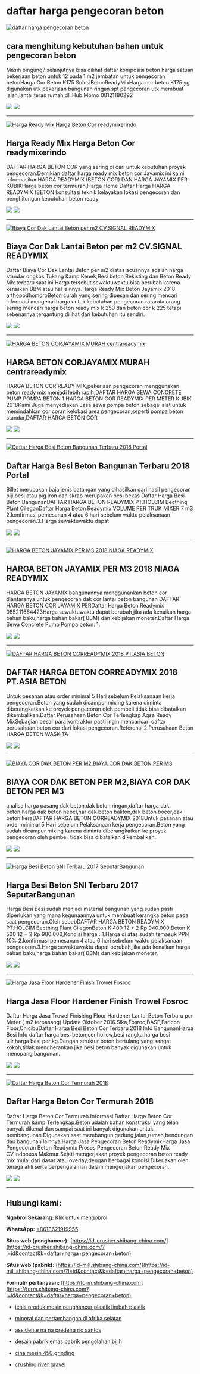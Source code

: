 # daftar harga pengecoran beton

<a href="https://swt.shibang-china.com/?l=id&img&k=daftar+harga+pengecoran+beton" target="_blank">![daftar harga pengecoran beton](http://static.shibang-china.com/all-800x300/1016.jpg)</a>

## cara menghitung kebutuhan bahan untuk pengecoran beton
Masih bingung? selanjutnya bisa dilihat daftar komposisi beton harga satuan pekerjaan beton untuk 12 pada 1 m2 jembatan untuk pengecoran betonHarga Cor Beton K175 SolusiBetonReadyMixHarga cor beton K175 yg digunakan utk pekerjaan bangunan ringan spt pengecoran utk membuat jalan,lantai,teras rumah,dll.Hub.Momo 08121180292


<a href="https://whatsapp.shibangsoft.com/WhatsApp.php" target="_blank" title="WhatsApp">![](http://static.shibang-china.com/icon/whatsapp.png)</a> <a href="https://swt.shibang-china.com/?l=id&icon&k=daftar+harga+pengecoran+beton" target="_blank">![](http://static.shibang-china.com/icon/chat-id.png)</a>

---

<a href="https://swt.shibang-china.com/?l=id&img&k=daftar+harga+pengecoran+beton" target="_blank">![Harga Ready Mix Harga Beton Cor readymixerindo](http://static.shibang-china.com/all-800x300/1110.jpg)</a>

## Harga Ready Mix Harga Beton Cor readymixerindo
DAFTAR HARGA BETON COR yang sering di cari untuk kebutuhan proyek pengecoran.Demikian daftar harga ready mix beton cor Jayamix ini kami informasikanHARGA READYMIX (BETON COR) DAN HARGA JAYAMIX PER KUBIKHarga beton cor termurah,Harga Home Daftar Harga HARGA READYMIX (BETON konsultasi teknik kelayakan lokasi pengecoran dan penghitungan kebutuhan beton ready


<a href="https://whatsapp.shibangsoft.com/WhatsApp.php" target="_blank" title="WhatsApp">![](http://static.shibang-china.com/icon/whatsapp.png)</a> <a href="https://swt.shibang-china.com/?l=id&icon&k=daftar+harga+pengecoran+beton" target="_blank">![](http://static.shibang-china.com/icon/chat-id.png)</a>

---

<a href="https://swt.shibang-china.com/?l=id&img&k=daftar+harga+pengecoran+beton" target="_blank">![Biaya Cor Dak Lantai Beton per m2 CV.SIGNAL READYMIX](http://static.shibang-china.com/all-800x300/582.jpg)</a>

## Biaya Cor Dak Lantai Beton per m2 CV.SIGNAL READYMIX
Daftar Biaya Cor Dak Lantai Beton per m2 diatas acuannya adalah harga standar ongkos Tukang &amp Kenek,Besi beton,Bekisting dan Beton Ready Mix terbaru saat ini.Harga tersebut sewaktuwaktu bisa berubah karena kenaikan BBM atau hal lainnya.Harga Ready Mix Beton Jayamix 2018 arthopodhomoroBeton curah yang sering dipesan dan sering mencari informasi mengenai harga untuk kebutuhan pengecoran ratarata orang sering mencari harga beton ready mix k 250 dan beton cor k 225 tetapi sebenarnya tergantung dilihat dari kebutuhan itu sendiri.


<a href="https://whatsapp.shibangsoft.com/WhatsApp.php" target="_blank" title="WhatsApp">![](http://static.shibang-china.com/icon/whatsapp.png)</a> <a href="https://swt.shibang-china.com/?l=id&icon&k=daftar+harga+pengecoran+beton" target="_blank">![](http://static.shibang-china.com/icon/chat-id.png)</a>

---

<a href="https://swt.shibang-china.com/?l=id&img&k=daftar+harga+pengecoran+beton" target="_blank">![HARGA BETON CORJAYAMIX MURAH centrareadymix](http://static.shibang-china.com/all-800x300/1087.jpg)</a>

## HARGA BETON CORJAYAMIX MURAH centrareadymix
HARGA BETON COR READY MIX,pekerjaan pengecoran menggunakan beton ready mix menjadi lebih rapih,DAFTAR HARGA SEWA CONCRETE PUMP POMPA BETON 1.HARGA BETON COR READYMIX PER METER KUBIK 2018Kami Juga menyediakan Jasa sewa pompa beton sebagai alat untuk memindahkan cor coran kelokasi area pengecoran,seperti pompa beton standar,DAFTAR HARGA BETON COR


<a href="https://whatsapp.shibangsoft.com/WhatsApp.php" target="_blank" title="WhatsApp">![](http://static.shibang-china.com/icon/whatsapp.png)</a> <a href="https://swt.shibang-china.com/?l=id&icon&k=daftar+harga+pengecoran+beton" target="_blank">![](http://static.shibang-china.com/icon/chat-id.png)</a>

---

<a href="https://swt.shibang-china.com/?l=id&img&k=daftar+harga+pengecoran+beton" target="_blank">![Daftar Harga Besi Beton Bangunan Terbaru 2018 Portal](http://static.shibang-china.com/all-800x300/927.jpg)</a>

## Daftar Harga Besi Beton Bangunan Terbaru 2018 Portal
Billet merupakan baja jenis batangan yang dihasilkan dari hasil pengecoran biji besi atau pig iron dan skrap merupakan besi bekas Daftar Harga Besi Beton BangunanDAFTAR HARGA BETON READYMIX PT.HOLCIM Becthing Plant CilegonDaftar Harga Beton Readymix VOLUME PER TRUK MIXER 7 m3 2.konfirmasi pemesanan 4 atau 6 hari sebelum waktu pelaksanaan pengecoran.3.Harga sewaktuwaktu dapat


<a href="https://whatsapp.shibangsoft.com/WhatsApp.php" target="_blank" title="WhatsApp">![](http://static.shibang-china.com/icon/whatsapp.png)</a> <a href="https://swt.shibang-china.com/?l=id&icon&k=daftar+harga+pengecoran+beton" target="_blank">![](http://static.shibang-china.com/icon/chat-id.png)</a>

---

<a href="https://swt.shibang-china.com/?l=id&img&k=daftar+harga+pengecoran+beton" target="_blank">![HARGA BETON JAYAMIX PER M3 2018 NIAGA READYMIX](http://static.shibang-china.com/all-800x300/1307.jpg)</a>

## HARGA BETON JAYAMIX PER M3 2018 NIAGA READYMIX
HARGA BETON JAYAMIX bangunannya menggunankan beton cor diantaranya untuk pengecoran dak cor lantai beton bangunan DAFTAR HARGA BETON COR JAYAMIX PERDaftar Harga Beton Readymix 085211664423Harga sewaktuwaktu dapat berubah,jika ada kenaikan harga bahan baku,harga bahan bakar( BBM) dan kebijakan moneter.Daftar Harga Sewa Concrete Pump Pompa beton: 1.


<a href="https://whatsapp.shibangsoft.com/WhatsApp.php" target="_blank" title="WhatsApp">![](http://static.shibang-china.com/icon/whatsapp.png)</a> <a href="https://swt.shibang-china.com/?l=id&icon&k=daftar+harga+pengecoran+beton" target="_blank">![](http://static.shibang-china.com/icon/chat-id.png)</a>

---

<a href="https://swt.shibang-china.com/?l=id&img&k=daftar+harga+pengecoran+beton" target="_blank">![DAFTAR HARGA BETON CORREADYMIX 2018 PT.ASIA BETON](http://static.shibang-china.com/all-800x300/1230.jpg)</a>

## DAFTAR HARGA BETON CORREADYMIX 2018 PT.ASIA BETON
Untuk pesanan atau order minimal 5 Hari sebelum Pelaksanaan kerja pengecoran.Beton yang sudah dicampur mixing karena diminta diberangkatkan ke proyek pengecoran oleh pembeli tidak bisa dibatalkan dikembalikan.Daftar Perusahaan Beton Cor Terlengkap Aqsa Ready MixSebagian besar para kontraktor pasti ingin mencaricari daftar perusahaan beton cor dari lokasi pengecoran.Referensi 2 Perusahaan Beton HARGA BETON WASKITA


<a href="https://whatsapp.shibangsoft.com/WhatsApp.php" target="_blank" title="WhatsApp">![](http://static.shibang-china.com/icon/whatsapp.png)</a> <a href="https://swt.shibang-china.com/?l=id&icon&k=daftar+harga+pengecoran+beton" target="_blank">![](http://static.shibang-china.com/icon/chat-id.png)</a>

---

<a href="https://swt.shibang-china.com/?l=id&img&k=daftar+harga+pengecoran+beton" target="_blank">![BIAYA COR DAK BETON PER M2,BIAYA COR DAK BETON PER M3](http://static.shibang-china.com/all-800x300/984.jpg)</a>

## BIAYA COR DAK BETON PER M2,BIAYA COR DAK BETON PER M3
analisa harga pasang dak beton,dak beton ringan,daftar harga dak beton,harga dak beton hebel,har dak beton baliton,dak beton bocor,dak beton keraDAFTAR HARGA BETON CORREADYMIX 2018Untuk pesanan atau order minimal 5 Hari sebelum Pelaksanaan kerja pengecoran.Beton yang sudah dicampur mixing karena diminta diberangkatkan ke proyek pengecoran oleh pembeli tidak bisa dibatalkan dikembalikan.


<a href="https://whatsapp.shibangsoft.com/WhatsApp.php" target="_blank" title="WhatsApp">![](http://static.shibang-china.com/icon/whatsapp.png)</a> <a href="https://swt.shibang-china.com/?l=id&icon&k=daftar+harga+pengecoran+beton" target="_blank">![](http://static.shibang-china.com/icon/chat-id.png)</a>

---

<a href="https://swt.shibang-china.com/?l=id&img&k=daftar+harga+pengecoran+beton" target="_blank">![Harga Besi Beton SNI Terbaru 2017 SeputarBangunan](http://static.shibang-china.com/all-800x300/122.jpg)</a>

## Harga Besi Beton SNI Terbaru 2017 SeputarBangunan
Harga Besi Besi sudah menjadi material bangunan yang sudah pasti diperlukan yang mana kegunaannya untuk membuat kerangka beton pada saat pengecoran.Oleh sebabDAFTAR HARGA BETON READYMIX PT.HOLCIM Becthing Plant CilegonBeton K 400 12 + 2 Rp 940.000,Beton K 500 12 + 2 Rp 980.000,Kondisi harga : 1.Harga di atas sudah temasuk PPN 10% 2.konfirmasi pemesanan 4 atau 6 hari sebelum waktu pelaksanaan pengecoran.3.Harga sewaktuwaktu dapat berubah,jika ada kenaikan harga bahan baku,harga bahan bakar( BBM) dan kebijakan moneter.


<a href="https://whatsapp.shibangsoft.com/WhatsApp.php" target="_blank" title="WhatsApp">![](http://static.shibang-china.com/icon/whatsapp.png)</a> <a href="https://swt.shibang-china.com/?l=id&icon&k=daftar+harga+pengecoran+beton" target="_blank">![](http://static.shibang-china.com/icon/chat-id.png)</a>

---

<a href="https://swt.shibang-china.com/?l=id&img&k=daftar+harga+pengecoran+beton" target="_blank">![Harga Jasa Floor Hardener Finish Trowel Fosroc](http://static.shibang-china.com/all-800x300/731.jpg)</a>

## Harga Jasa Floor Hardener Finish Trowel Fosroc
Daftar Harga Jasa Trowel Finishing Floor Hardener Lantai Beton Terbaru per Meter ( m2 terpasang) Update Oktober 2016.Sika,Fosroc,BASF,Faricon Floor,ChicibuDaftar Harga Besi Beton Cor Terbaru 2018 Info BangunanHarga Besi Info daftar harga besi beton,cor,hollow,besi rangka,harga besi ulir,harga besi per kg.Dengan struktur beton bertulang yang sangat kokoh,tidak mengherankan jika besi beton banyak digunakan untuk menopang bangunan.


<a href="https://whatsapp.shibangsoft.com/WhatsApp.php" target="_blank" title="WhatsApp">![](http://static.shibang-china.com/icon/whatsapp.png)</a> <a href="https://swt.shibang-china.com/?l=id&icon&k=daftar+harga+pengecoran+beton" target="_blank">![](http://static.shibang-china.com/icon/chat-id.png)</a>

---

<a href="https://swt.shibang-china.com/?l=id&img&k=daftar+harga+pengecoran+beton" target="_blank">![Daftar Harga Beton Cor Termurah 2018](http://static.shibang-china.com/all-800x300/1214.jpg)</a>

## Daftar Harga Beton Cor Termurah 2018
Daftar Harga Beton Cor Termurah.Informasi Daftar Harga Beton Cor Termurah &amp Terlengkap.Beton adalah bahan konstruksi yang telah banyak dikenal dan sampai saat ini banyak digunakan untuk pembangunan.Digunakan saat membangun gedung,jalan,rumah,bendungan dan bangunan lainnya.Harga Jasa Pengecoran Beton ReadymixHarga Jasa Pengecoran Beton Readymix Proses Pengecoran Beton Ready Mix CV.Indonusa Makmur Sejati mengerjakan proyek pengecoran beton ready mix mulai dari dasar atau overlay,dengan berbagai kondisi.Dikerjakan oleh tenaga ahli serta berpengalaman dalam mengerjakan pengecoran.


<a href="https://whatsapp.shibangsoft.com/WhatsApp.php" target="_blank" title="WhatsApp">![](http://static.shibang-china.com/icon/whatsapp.png)</a> <a href="https://swt.shibang-china.com/?l=id&icon&k=daftar+harga+pengecoran+beton" target="_blank">![](http://static.shibang-china.com/icon/chat-id.png)</a>

---
## Hubungi kami:

**Ngobrol Sekarang:** [Klik untuk mengobrol](https://swt.shibang-china.com?l=id&contact&k=daftar+harga+pengecoran+beton)

**WhatsApp:**  [+8613621919955](https://whatsapp.shibangsoft.com/WhatsApp.php)

**Situs web (penghancur):** [https://id-crusher.shibang-china.com/](https://id-crusher.shibang-china.com/?l=id&contact&k=daftar+harga+pengecoran+beton)

**Situs web (pabrik):** [https://id-mill.shibang-china.com/](https://id-mill.shibang-china.com/?l=id&contact&k=daftar+harga+pengecoran+beton)

**Formulir pertanyaan:** [https://form.shibang-china.com](https://form.shibang-china.com?l=id&contact&k=daftar+harga+pengecoran+beton)

* [jenis produk mesin penghancur plastik limbah plastik](../19/jenis%20produk%20mesin%20penghancur%20plastik%20limbah%20plastik.md)

* [mineral dan pertambangan di afrika selatan](../29/mineral%20dan%20pertambangan%20di%20afrika%20selatan.md)

* [assidente na na predeira rio santos](../26/assidente%20na%20na%20predeira%20rio%20santos.md)

* [desain pabrik emas pabrik pengolahan bijih](../25/desain%20pabrik%20emas%20pabrik%20pengolahan%20bijih.md)

* [cina mesin 450 grinding](../22/cina%20mesin%20450%20grinding.md)

* [crushing river gravel](../17/crushing%20river%20gravel.md)